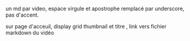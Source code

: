 un md par video, espace virgule et apostrophe remplacé par underscore, pas d'accent.

sur page d'acceuil, display grid thumbnail et titre , link vers fichier markdown du vidéo


